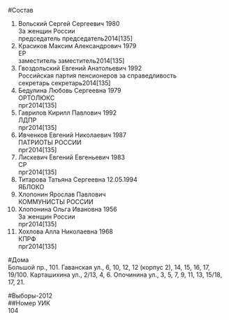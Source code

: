 #Состав  
1. Вольский Сергей Сергеевич 1980  
    За женщин России  
    председатель председатель2014[135]  
2. Красиков Максим Александрович 1979  
    ЕР  
    заместитель заместитель2014[135]  
3. Гвоздольский Евгений Анатольевич 1992  
    Российская партия пенсионеров за справедливость  
    секретарь секретарь2014[135]  
4. Бедулина Любовь Сергеевна 1979  
    ОРТОЛЮКС  
    прг2014[135]  
5. Гаврилов Кирилл Павлович 1992  
    ЛДПР  
    прг2014[135]  
6. Ивченков Евгений Николаевич 1987  
    ПАТРИОТЫ РОССИИ  
    прг2014[135]  
7. Лискевич Евгений Евгеньевич 1983  
    СР  
    прг2014[135]  
8. Титарова Татьяна Сергеевна 12.05.1994  
    ЯБЛОКО  
9. Хлопонин Ярослав Павлович  
    КОММУНИСТЫ РОССИИ  
10. Хлопонина Ольга Ивановна 1956  
    За женщин России  
    прг2014[135]  
11. Хохлова Алла Николаевна 1968  
    КПРФ  
    прг2014[135]  
  
#Дома  
Большой пр.,   101. Гаванская ул.,     6, 10, 12, 12 (корпус 2), 14, 15, 16, 17, 19/100. Карташихина ул.,     2/13, 4, 6. Опочинина ул.,     3, 5, 7, 9, 11, 13, 15/18, 17, 21.  
  
#Выборы-2012  
##Номер УИК  
104  

